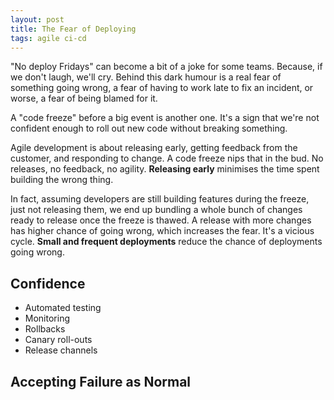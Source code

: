 ```yaml
---
layout: post
title: The Fear of Deploying
tags: agile ci-cd
---
```


"No deploy Fridays" can become a bit of a joke for some teams. Because, if we don't laugh, we'll cry. Behind this dark humour is a real fear of something going wrong, a fear of having to work late to fix an incident, or worse, a fear of being blamed for it.

A "code freeze" before a big event is another one. It's a sign that we're not confident enough to roll out new code without breaking something.

Agile development is about releasing early, getting feedback from the customer, and responding to change. A code freeze nips that in the bud. No releases, no feedback, no agility. **Releasing early** minimises the time spent building the wrong thing.

In fact, assuming developers are still building features during the freeze, just not releasing them, we end up bundling a whole bunch of changes ready to release once the freeze is thawed. A release with more changes has higher chance of going wrong, which increases the fear. It's a vicious cycle. **Small and frequent deployments** reduce the chance of deployments going wrong.

## Confidence

- Automated testing
- Monitoring
- Rollbacks
- Canary roll-outs
- Release channels

## Accepting Failure as Normal

